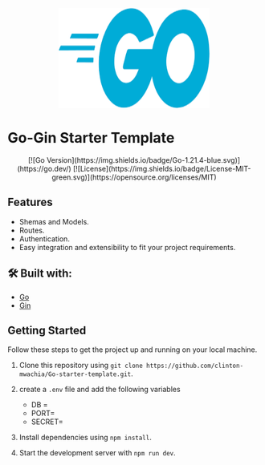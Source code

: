 <p align="center">
  <img src="assets/Go.png" alt="Golang Icon" width="300" height="200">
</p>

# Go-Gin Starter Template

<div align="center">
    [![Go Version](https://img.shields.io/badge/Go-1.21.4-blue.svg)](https://go.dev/)
    [![License](https://img.shields.io/badge/License-MIT-green.svg)](https://opensource.org/licenses/MIT)
</div>


## Features
- Shemas and Models.
- Routes.
- Authentication.
- Easy integration and extensibility to fit your project requirements.

## 🛠️ Built with:

- [Go](https://go.dev/)
- [Gin](https://gin-gonic.com/)

## Getting Started

Follow these steps to get the project up and running on your local machine.

1. Clone this repository using `git clone https://github.com/clinton-mwachia/Go-starter-template.git`.
2. create a `.env` file and add the following variables

    - DB = 
    - PORT=
    - SECRET=

2. Install dependencies using `npm install`.
3. Start the development server with `npm run dev`.
